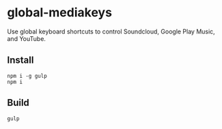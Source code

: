 # global-mediakeys

Use global keyboard shortcuts to control Soundcloud, Google Play Music, and YouTube.

## Install

	npm i -g gulp
	npm i

## Build

	gulp
